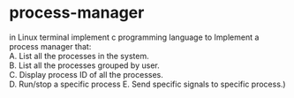 # process-manager
in  Linux terminal implement c programming language to Implement a process manager that:</br>
A. List all the processes in the system.</br>
B. List all the processes grouped by user.</br>
C. Display process ID of all the processes.</br>
D. Run/stop a specific process E. Send specific signals to specific process.)
